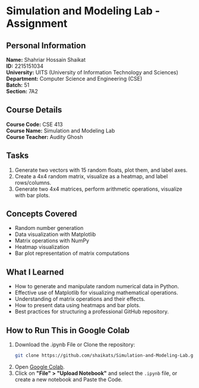 # Simulation and Modeling Lab - Assignment

## Personal Information
**Name:** Shahriar Hossain Shaikat  
**ID:** 2215151034  
**University:** UITS (University of Information Technology and Sciences)  
**Department:** Computer Science and Engineering (CSE)  
**Batch:** 51  
**Section:** 7A2  

## Course Details
**Course Code:** CSE 413  
**Course Name:** Simulation and Modeling Lab  
**Course Teacher:** Audity Ghosh

## Tasks
1. Generate two vectors with 15 random floats, plot them, and label axes.
2. Create a 4x4 random matrix, visualize as a heatmap, and label rows/columns.
3. Generate two 4x4 matrices, perform arithmetic operations, visualize with bar plots.

## Concepts Covered
- Random number generation
- Data visualization with Matplotlib
- Matrix operations with NumPy
- Heatmap visualization
- Bar plot representation of matrix computations

## What I Learned
- How to generate and manipulate random numerical data in Python.
- Effective use of Matplotlib for visualizing mathematical operations.
- Understanding of matrix operations and their effects.
- How to present data using heatmaps and bar plots.
- Best practices for structuring a professional GitHub repository.


## How to Run This in Google Colab

1. Download the .ipynb File or Clone the repository:  
    ```bash
   git clone https://github.com/shaikats/Simulation-and-Modeling-Lab.git
   ```
2. Open [Google Colab](https://colab.research.google.com/).
3. Click on **"File" > "Upload Notebook"** and select the `.ipynb` file, or create a new notebook and Paste the Code.

